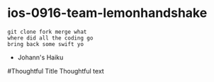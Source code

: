 # ios-0916-team-lemonhandshake

```
git clone fork merge what
where did all the coding go
bring back some swift yo
```
- Johann's Haiku

#Thoughtful Title
Thoughtful text
